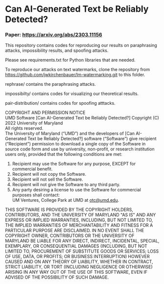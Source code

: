 # Can AI-Generated Text be Reliably Detected?
### Paper: https://arxiv.org/abs/2303.11156

This repository contains codes for reproducing our results on paraphrasing attacks, impossibility results, and spoofing attacks.  

Please see requirements.txt for Python libraries that are needed.

To reproduce our attacks on text watermarks, clone the repository from https://github.com/jwkirchenbauer/lm-watermarking.git to this folder.

rephrase/ contains the paraphrasing attacks.

impossibilty/ contains codes for visualizing our theoretical results.

pair-distribution/ contains codes for spoofing atttacks.


<p/>

COPYRIGHT AND PERMISSION NOTICE <br/>
UMD Software [Can AI-Generated Text be Reliably Detected?] Copyright (C) 2022 University of Maryland<br/>
All rights reserved.<br/>
The University of Maryland (“UMD”) and the developers of [Can AI-Generated Text be Reliably Detected?] software (“Software”) give recipient (“Recipient”) permission to download a single copy of the Software in source code form and use by university, non-profit, or research institution users only, provided that the following conditions are met:<br/>
1)	Recipient may use the Software for any purpose, EXCEPT for commercial benefit.<br/>
2)	Recipient will not copy the Software.<br/>
3)	Recipient will not sell the Software.<br/>
4)	Recipient will not give the Software to any third party.<br/>
5)	Any party desiring a license to use the Software for commercial purposes shall contact:<br/>
UM Ventures, College Park at UMD at otc@umd.edu.


THIS SOFTWARE IS PROVIDED BY THE COPYRIGHT HOLDERS, CONTRIBUTORS, AND THE UNIVERSITY OF MARYLAND "AS IS" AND ANY EXPRESS OR IMPLIED WARRANTIES, INCLUDING, BUT NOT LIMITED TO, THE IMPLIED WARRANTIES OF MERCHANTABILITY AND FITNESS FOR A PARTICULAR PURPOSE ARE DISCLAIMED. IN NO  EVENT SHALL THE COPYRIGHT OWNER, CONTRIBUTORS OR THE UNIVERSITY OF MARYLAND BE LIABLE FOR ANY DIRECT, INDIRECT, INCIDENTAL, SPECIAL, EXEMPLARY, OR CONSEQUENTIAL DAMAGES (INCLUDING, BUT NOT LIMITED TO,  PROCUREMENT OF SUBSTITUTE GOODS OR SERVICES; LOSS OF USE, DATA, OR PROFITS; OR BUSINESS INTERRUPTION) HOWEVER CAUSED AND ON ANY THEORY OF LIABILITY, WHETHER IN CONTRACT, STRICT LIABILITY, OR TORT (INCLUDING NEGLIGENCE OR OTHERWISE) ARISING IN ANY WAY OUT OF THE USE OF THIS SOFTWARE, EVEN IF ADVISED OF THE POSSIBILITY OF SUCH DAMAGE.<br/>
